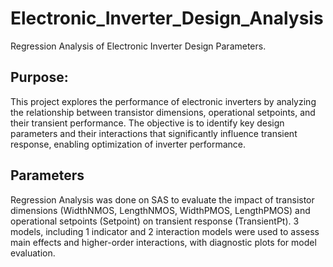 # Electronic_Inverter_Design_Analysis
Regression Analysis of Electronic Inverter Design Parameters.

## Purpose:
This project explores the performance of electronic inverters by analyzing the relationship between transistor dimensions, operational setpoints, and their transient performance.
The objective is to identify key design parameters and their interactions that significantly influence transient response, enabling optimization of inverter performance.

## Parameters
Regression Analysis was done on SAS to evaluate the impact of transistor dimensions (WidthNMOS, LengthNMOS, WidthPMOS, LengthPMOS) and operational setpoints (Setpoint) on transient response (TransientPt). 
3 models, including 1 indicator and 2 interaction models were used to assess main effects and higher-order interactions, with diagnostic plots for model evaluation.
